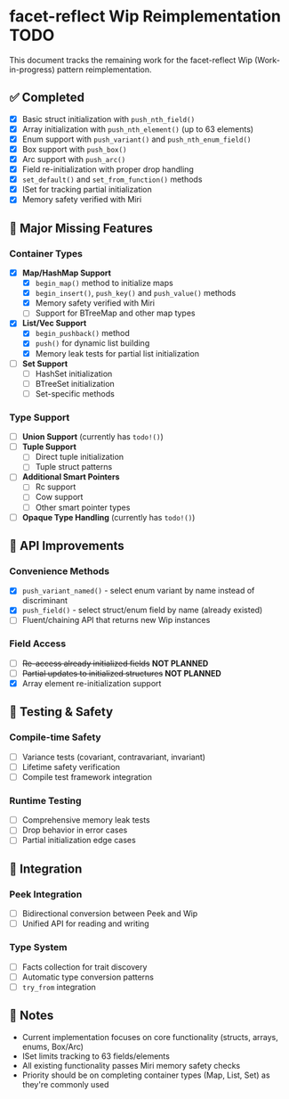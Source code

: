 # facet-reflect Wip Reimplementation TODO

This document tracks the remaining work for the facet-reflect Wip (Work-in-progress) pattern reimplementation.

## ✅ Completed
- [x] Basic struct initialization with `push_nth_field()`
- [x] Array initialization with `push_nth_element()` (up to 63 elements)
- [x] Enum support with `push_variant()` and `push_nth_enum_field()`
- [x] Box<T> support with `push_box()`
- [x] Arc<T> support with `push_arc()`
- [x] Field re-initialization with proper drop handling
- [x] `set_default()` and `set_from_function()` methods
- [x] ISet for tracking partial initialization
- [x] Memory safety verified with Miri

## 🚧 Major Missing Features

### Container Types
- [x] **Map/HashMap Support**
  - [x] `begin_map()` method to initialize maps
  - [x] `begin_insert()`, `push_key()` and `push_value()` methods
  - [x] Memory safety verified with Miri
  - [ ] Support for BTreeMap and other map types

- [x] **List/Vec Support**
  - [x] `begin_pushback()` method
  - [x] `push()` for dynamic list building
  - [x] Memory leak tests for partial list initialization

- [ ] **Set Support**
  - [ ] HashSet initialization
  - [ ] BTreeSet initialization
  - [ ] Set-specific methods

### Type Support
- [ ] **Union Support** (currently has `todo!()`)
- [ ] **Tuple Support**
  - [ ] Direct tuple initialization
  - [ ] Tuple struct patterns
- [ ] **Additional Smart Pointers**
  - [ ] Rc<T> support
  - [ ] Cow<T> support
  - [ ] Other smart pointer types
- [ ] **Opaque Type Handling** (currently has `todo!()`)

## 🔧 API Improvements

### Convenience Methods
- [x] `push_variant_named()` - select enum variant by name instead of discriminant
- [x] `push_field()` - select struct/enum field by name (already existed)
- [ ] Fluent/chaining API that returns new Wip instances

### Field Access
- [ ] ~~Re-access already initialized fields~~ **NOT PLANNED**
- [ ] ~~Partial updates to initialized structures~~ **NOT PLANNED**
- [x] Array element re-initialization support

## 🧪 Testing & Safety

### Compile-time Safety
- [ ] Variance tests (covariant, contravariant, invariant)
- [ ] Lifetime safety verification
- [ ] Compile test framework integration

### Runtime Testing
- [ ] Comprehensive memory leak tests
- [ ] Drop behavior in error cases
- [ ] Partial initialization edge cases

## 🔗 Integration

### Peek Integration
- [ ] Bidirectional conversion between Peek and Wip
- [ ] Unified API for reading and writing

### Type System
- [ ] Facts collection for trait discovery
- [ ] Automatic type conversion patterns
- [ ] `try_from` integration

## 📝 Notes

- Current implementation focuses on core functionality (structs, arrays, enums, Box/Arc)
- ISet limits tracking to 63 fields/elements
- All existing functionality passes Miri memory safety checks
- Priority should be on completing container types (Map, List, Set) as they're commonly used